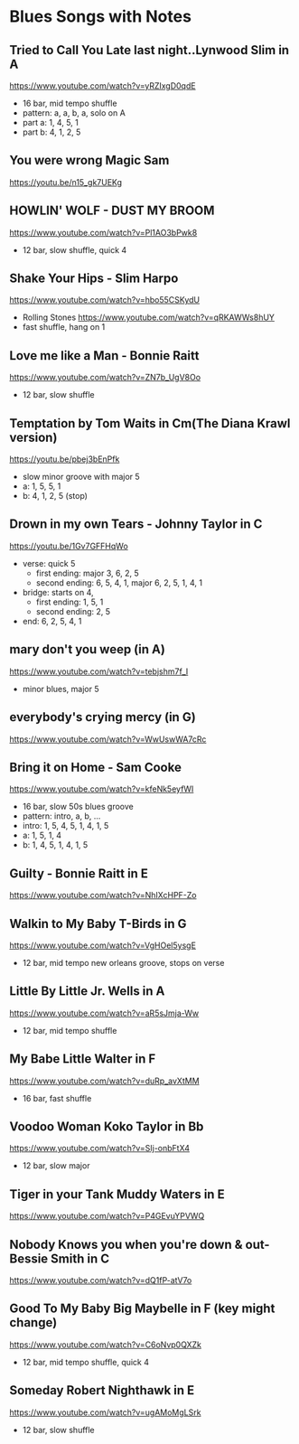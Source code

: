 ---
---
# Blues Songs with Notes

## Tried to Call You Late last night..Lynwood Slim in A 
https://www.youtube.com/watch?v=yRZIxgD0qdE

- 16 bar, mid tempo shuffle
- pattern: a, a, b, a, solo on A
- part a: 1, 4, 5, 1
- part b: 4, 1, 2, 5

## You were wrong Magic Sam
https://youtu.be/n15_gk7UEKg

## HOWLIN' WOLF - DUST MY BROOM 
https://www.youtube.com/watch?v=Pl1AO3bPwk8

- 12 bar, slow shuffle, quick 4

## Shake Your Hips - Slim Harpo
https://www.youtube.com/watch?v=hbo55CSKydU

- Rolling Stones https://www.youtube.com/watch?v=qRKAWWs8hUY
- fast shuffle, hang on 1

## Love me like a Man - Bonnie Raitt
https://www.youtube.com/watch?v=ZN7b_UgV8Oo

- 12 bar, slow shuffle


## Temptation by Tom Waits in Cm(The Diana Krawl version)
https://youtu.be/pbej3bEnPfk

- slow minor groove with major 5
- a: 1, 5, 5, 1
- b: 4, 1, 2, 5 (stop)

## Drown in my own Tears  - Johnny Taylor in C
https://youtu.be/1Gv7GFFHqWo

- verse: quick 5
   + first ending: major 3, 6, 2, 5
   + second ending: 6, 5, 4, 1, major 6, 2, 5, 1, 4, 1
- bridge: starts on 4,
   + first ending: 1, 5, 1
   + second ending: 2, 5
- end: 6, 2, 5, 4, 1

## mary don't you weep (in A)
https://www.youtube.com/watch?v=tebjshm7f_I

- minor blues, major 5

## everybody's crying mercy (in G)
https://www.youtube.com/watch?v=WwUswWA7cRc

## Bring it on Home - Sam Cooke
https://www.youtube.com/watch?v=kfeNk5eyfWI
- 16 bar, slow 50s blues groove
- pattern: intro, a, b, ...
- intro: 1, 5, 4, 5, 1, 4, 1, 5
- a: 1, 5, 1, 4
- b: 1, 4, 5, 1, 4, 1, 5

## Guilty - Bonnie Raitt in E
https://www.youtube.com/watch?v=NhIXcHPF-Zo

## Walkin to My Baby T-Birds in G
https://www.youtube.com/watch?v=VgHOel5ysgE

- 12 bar, mid tempo new orleans groove, stops on verse

## Little By Little Jr. Wells in A
https://www.youtube.com/watch?v=aR5sJmja-Ww

- 12 bar, mid tempo shuffle

## My Babe Little Walter in F
https://www.youtube.com/watch?v=duRp_avXtMM

- 16 bar, fast shuffle

## Voodoo Woman Koko Taylor in Bb
https://www.youtube.com/watch?v=SIj-onbFtX4

- 12 bar, slow major

## Tiger in your Tank Muddy Waters in E
https://www.youtube.com/watch?v=P4GEvuYPVWQ

## Nobody Knows you when you're down & out- Bessie Smith in C
https://www.youtube.com/watch?v=dQ1fP-atV7o

## Good To My Baby Big Maybelle in F (key might change)
https://www.youtube.com/watch?v=C6oNvp0QXZk

- 12 bar, mid tempo shuffle, quick 4

## Someday Robert Nighthawk in E
https://www.youtube.com/watch?v=ugAMoMgLSrk

- 12 bar, slow shuffle

